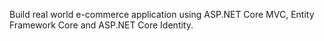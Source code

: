 Build real world e-commerce application using ASP.NET Core MVC, Entity Framework Core and ASP.NET Core Identity.
